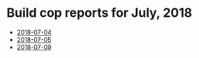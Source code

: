 # Build cop reports for July, 2018

* [2018-07-04](https://bitbucket.org/osrf/gazebo/wiki/buildcop/2018/07/04.md)
* [2018-07-05](https://bitbucket.org/osrf/gazebo/wiki/buildcop/2018/07/05.md)
* [2018-07-09](https://bitbucket.org/osrf/gazebo/wiki/buildcop/2018/07/09.md)